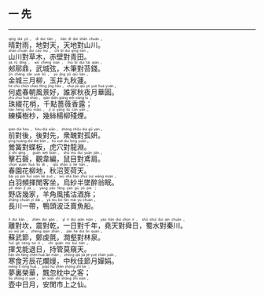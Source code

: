 ## 一 先
---
<div>

<p>
<ruby><rb> 晴對雨，地對天，天地對山川。 </rb> <rt>qíng  duì  yǔ ， dì  duì  tiān ， tiān  dì  duì  shān  chuān 。</rt></ruby><BR>
<ruby><rb> 山川對草木，赤壁對青田。 </rb> <rt>shān  chuān  duì  cǎo  mù ， chì  bì  duì  qīng  tián 。</rt></ruby><BR>
<ruby><rb> 郟鄏鼎，武城弦，木筆對苔錢。 </rb> <rt>jiá  rǔ  dǐng ， wǔ  chéng  xián ， mù  bǐ  duì  tái  qián 。</rt></ruby><BR>
<ruby><rb> 金城三月柳，玉井九秋蓮。 </rb> <rt>jīn  chéng  sān  yuè  liǔ ， yù  jǐng  jiǔ  qiū  lián 。</rt></ruby><BR>
<ruby><rb> 何處春朝風景好，誰家秋夜月華圓。 </rb> <rt>hé  chù  chūn  cháo  fēng  jǐng  hǎo ， shuí  jiā  qiū  yè  yuè  huá  yuán 。</rt></ruby><BR>
<ruby><rb> 珠綴花梢，千點薔薇香露； </rb> <rt>zhū  zhuì  huā  shāo ， qiān  diǎn  qiáng  wēi  xiāng  lù ；</rt></ruby><BR>
<ruby><rb> 練橫樹杪，幾絲楊柳殘煙。 </rb> <rt>liàn  héng  shù  miǎo ， jǐ  sī  yáng  liǔ  cán  yān 。</rt></ruby><BR></P>

<p>
<ruby><rb> 前對後，後對先，衆醜對孤妍。 </rb> <rt>qián  duì  hòu ， hòu  duì  xiān ， zhòng  chǒu  duì  gū  yán 。</rt></ruby><BR>
<ruby><rb> 鶯簧對蝶板，虎穴對龍淵。 </rb> <rt>yīng  huáng  duì  dié  bǎn ， hǔ  xué  duì  lóng  yuān 。</rt></ruby><BR>
<ruby><rb> 擊石磬，觀韋編，鼠目對鳶肩。 </rb> <rt>jī  shí  qìng ， guān  wéi  biān ， shǔ  mù  duì  yuān  jiān 。</rt></ruby><BR>
<ruby><rb> 春園花柳地，秋沼芰荷天。 </rb> <rt>chūn  yuán  huā  liǔ  dì ， qiū  zhǎo  jì  hé  tiān 。</rt></ruby><BR>
<ruby><rb> 白羽頻揮閒客坐，烏紗半墜醉翁眠。 </rb> <rt>bái  yǔ  pín  huī  xián  kè  zuò ， wū  shā  bàn  zhuì  zuì  wēng  mián 。</rt></ruby><BR>
<ruby><rb> 野店幾家，羊角風搖沽酒旆； </rb> <rt>yě  diàn  jǐ  jiā ， yáng  jiǎo  fēng  yáo  gū  jiǔ  pèi ；</rt></ruby><BR>
<ruby><rb> 長川一帶，鴨頭波泛賣魚船。 </rb> <rt>zhǎng  chuān  yī  dài ， yā  tóu  bō  fàn  mài  yú  chuán 。</rt></ruby><BR></P>

<p>
<ruby><rb> 離對坎，震對乾，一日對千年，堯天對舜日，蜀水對秦川。 </rb> <rt>lí  duì  kǎn ， zhèn  duì  gān ， yī  rì  duì  qiān  nián ， yáo  tiān  duì  shùn  rì ， shǔ  shuǐ  duì  qín  chuān 。</rt></ruby><BR>
<ruby><rb> 蘇武節，鄭虔氈，澗壑對林泉。 </rb> <rt>sū  wǔ  jié ， zhèng  qián  zhān ， jiàn  hè  duì  lín  quán 。</rt></ruby><BR>
<ruby><rb> 揮戈能退日，持管莫窺天。 </rb> <rt>huī  gē  néng  tuì  rì ， chí  guǎn  mò  kuī  tiān 。</rt></ruby><BR>
<ruby><rb> 寒食芳辰花爛熳，中秋佳節月嬋娟。 </rb> <rt>hán  shí  fāng  chén  huā  làn  màn ， zhōng  qiū  jiā  jié  yuè  chán  juān 。</rt></ruby><BR>
<ruby><rb> 夢裏榮華，飄忽枕中之客； </rb> <rt>mèng  lǐ  róng  huá ， piāo  hū  zhěn  zhōng  zhī  kè ；</rt></ruby><BR>
<ruby><rb> 壺中日月，安閒市上之仙。 </rb> <rt>hú  zhōng  rì  yuè ， ān  xián  shì  shàng  zhī  xiān 。</rt></ruby><BR></P>

</div>
